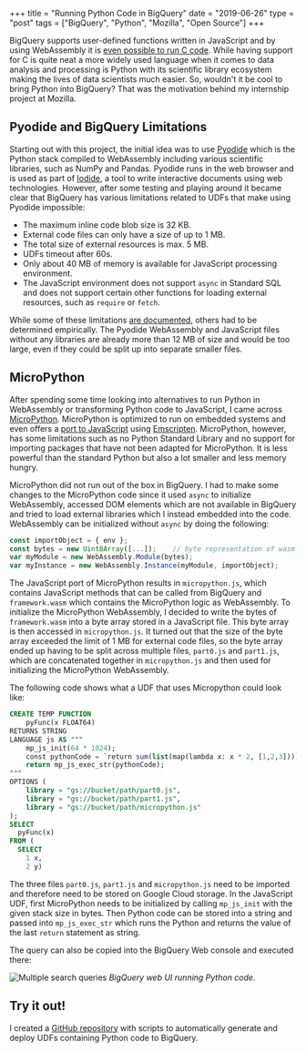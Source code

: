 +++
title = "Running Python Code in BigQuery"
date = "2019-06-26"
type = "post"
tags = ["BigQuery", "Python", "Mozilla", "Open Source"]
+++

BigQuery supports user-defined functions written in JavaScript and by using WebAssembly it is [even possible to run C code](https://blog.sourced.tech/post/calling-c-functions-from-bigquery/). While having support for C is quite neat a more widely used language when it comes to data analysis and processing is Python with its scientific library ecosystem making the lives of data scientists much easier. So, wouldn't it be cool to bring Python into BigQuery? That was the motivation behind my internship project at Mozilla.

## Pyodide and BigQuery Limitations

Starting out with this project, the initial idea was to use [Pyodide](https://github.com/iodide-project/pyodide) which is the Python stack compiled to WebAssembly including various scientific libraries, such as NumPy and Pandas. Pyodide runs in the web browser and is used as part of [Iodide](https://alpha.iodide.io/), a tool to write interactive documents using web technologies. However, after some testing and playing around it became clear that BigQuery has various limitations related to UDFs that make using Pyodide impossible:

* The maximum inline code blob size is 32 KB.
* External code files can only have a size of up to 1 MB.
* The total size of external resources is max. 5 MB.
* UDFs timeout after 60s.
* Only about 40 MB of memory is available for JavaScript processing environment.
* The JavaScript environment does not support `async` in Standard SQL and does not support certain other functions for loading external resources, such as `require` or `fetch`.

While some of these limitations [are documented](https://cloud.google.com/bigquery/docs/reference/standard-sql/user-defined-functions#limitations), others had to be determined empirically. The Pyodide WebAssembly and JavaScript files without any libraries are already more than 12 MB of size and would be too large, even if they could be split up into separate smaller files. 

## MicroPython

After spending some time looking into alternatives to run Python in WebAssembly or transforming Python code to JavaScript, I came across [MicroPython](https://github.com/micropython/micropython). MicroPython is optimized to run on embedded systems and even offers a [port to JavaScript](https://github.com/micropython/micropython/tree/master/ports/javascript) using [Emscripten](https://emscripten.org/). MicroPython, however, has some limitations such as no Python Standard Library and no support for importing packages that have not been adapted for MicroPython. It is less powerful than the standard Python but also a lot smaller and less memory hungry.

MicroPython did not run out of the box in BigQuery. I had to make some changes to the MicroPython code since it used `async` to initialize WebAssembly, accessed DOM elements which are not available in BigQuery and tried to load external libraries which I instead embedded into the code. WebAssembly can be initialized without `async` by doing the following:

```js
const importObject = { env };
const bytes = new Uint8Array([...]);    // byte representation of wasm 
var myModule = new WebAssembly.Module(bytes);
var myInstance = new WebAssembly.Instance(myModule, importObject);
``` 

The JavaScript port of MicroPython results in `micropython.js`, which contains JavaScript methods that can be called from BigQuery and `framework.wasm` which contains the MicroPython logic as WebAssembly. To initialize the MicroPython WebAssembly, I decided to write the bytes of `framework.wasm` into a byte array stored in a JavaScript file. This byte array is then accessed in `micropython.js`. It turned out that the size of the byte array exceeded the limit of 1 MB for external code files, so the byte array ended up having to be split across multiple files, `part0.js` and `part1.js`, which are concatenated together in `micropython.js` and then used for initializing the MicroPython WebAssembly. 

The following code shows what a UDF that uses Micropython could look like:


```sql
CREATE TEMP FUNCTION
    pyFunc(x FLOAT64)
RETURNS STRING
LANGUAGE js AS """
    mp_js_init(64 * 1024);
    const pythonCode = `return sum(list(map(lambda x: x * 2, [1,2,3])))`;
    return mp_js_exec_str(pythonCode);
"""
OPTIONS (
    library = "gs://bucket/path/part0.js",
    library = "gs://bucket/path/part1.js",
    library = "gs://bucket/path/micropython.js"
);
SELECT
  pyFunc(x)
FROM (
  SELECT
    1 x,
    2 y)
```

The three files `part0.js`, `part1.js` and `micropython.js` need to be imported and therefore need to be stored on Google Cloud storage. In the JavaScript UDF, first MicroPython needs to be initialized by calling `mp_js_init` with the given stack size in bytes. Then Python code can be stored into a string and passed into `mp_js_exec_str` which runs the Python and returns the value of the last `return` statement as string.

The query can also be copied into the BigQuery Web console and executed there:

![Multiple search queries](/img/bigquery-screenshot.png)
*BigQuery web UI running Python code.*


## Try it out!

I created a [GitHub repository](https://github.com/scholtzan/python-udf-bigquery) with scripts to automatically generate and deploy UDFs containing Python code to BigQuery.